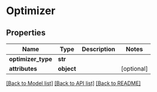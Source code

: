 # Optimizer

## Properties
Name | Type | Description | Notes
------------ | ------------- | ------------- | -------------
**optimizer_type** | **str** |  | 
**attributes** | **object** |  | [optional] 

[[Back to Model list]](../README.md#documentation-for-models) [[Back to API list]](../README.md#documentation-for-api-endpoints) [[Back to README]](../README.md)

